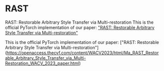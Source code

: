 # RAST
RAST: Restorable Arbitrary Style Transfer via Multi-restoration
This is the official PyTorch implementation of our paper: ["RAST: Restorable Arbitrary Style Transfer via Multi-restoration"]([https://openreview.net/pdf?id=hm0i-cunzGW](https://openaccess.thecvf.com/content/WACV2023/html/Ma_RAST_Restorable_Arbitrary_Style_Transfer_via_Multi-Restoration_WACV_2023_paper.html))  

This is the official PyTorch implementation of our paper: ["RAST: Restorable Arbitrary Style Transfer via Multi-restoration"]
(https://openaccess.thecvf.com/content/WACV2023/html/Ma_RAST_Restorable_Arbitrary_Style_Transfer_via_Multi-Restoration_WACV_2023_paper.html)

